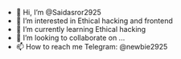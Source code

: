 - 👋 Hi, I’m @Saidasror2925
- 👀 I’m interested in Ethical hacking and frontend
- 🌱 I’m currently learning Ethical hacking
- 💞️ I’m looking to collaborate on ...
- 📫 How to reach me Telegram: @newbie2925

<!---
Saidasror2925/Saidasror2925 is a ✨ special ✨ repository because its `README.md` (this file) appears on your GitHub profile.
You can click the Preview link to take a look at your changes.
--->
